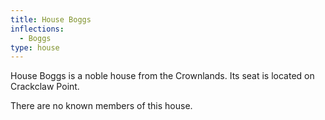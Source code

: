 ```yaml
---
title: House Boggs
inflections:
  - Boggs
type: house
---
```


House Boggs is a noble house from the Crownlands. Its seat is located on Crackclaw Point.

There are no known members of this house.


